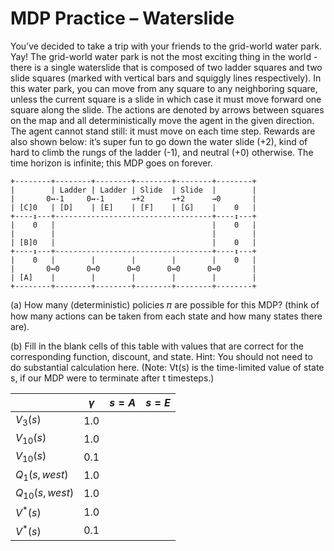 # MDP Practice – Waterslide

You’ve decided to take a trip with your friends to the grid-world water park. Yay! The grid-world water park is not the most exciting thing in the world - there is a single waterslide that is composed of two ladder squares and two slide squares (marked with vertical bars and squiggly lines respectively). In this water park, you can move from any square to any neighboring square, unless the current square is a slide in which case it must move forward one square along the slide. The actions are denoted by arrows between squares on the map and all deterministically move the agent in the given direction. The agent cannot stand still: it must move on each time step. Rewards are also shown below: it’s super fun to go down the water slide (+2), kind of hard to climb the rungs of the ladder (-1), and neutral (+0) otherwise. The time horizon is infinite; this MDP goes on forever.

```
+--------+--------+--------+--------+--------+--------+
|        | Ladder | Ladder | Slide  | Slide  |        |
|       0↔-1     0↔-1      →+2      →+2      →0       |
| [C]0   | [D]    | [E]    | [F]    | [G]    |    0   |
+----↕---+-----------------------------------+----↕---+
|    0   |                                   |    0   |
|        |                                   |        |
| [B]0   |                                   |    0   |
+----↕---+-----------------------------------+----↕---+
|    0   |        |        |        |        |    0   |
|       0↔0      0↔0      0↔0      0↔0      0↔0       |
| [A]    |        |        |        |        |        |
+--------+--------+--------+--------+--------+--------+

```

(a) How many (deterministic) policies 𝜋 are possible for this MDP? (think of how many actions can be taken from each state and how many states there are).




(b) Fill in the blank cells of this table with values that are correct for the corresponding function, discount, and state. Hint: You should not need to do substantial calculation here. (Note: Vt(s) is the time-limited value of state s, if our MDP were to terminate after t timesteps.)

|                   | $\gamma$ | $s = A$ | $s = E$ |
| ----------------- | -------- | ------- | ------- |
| $V_{3}(s)$        | 1.0      |         |         |
| $V_{10}(s)$       | 1.0      |         |         |
| $V_{10}(s)$       | 0.1      |         |         |
| $Q_{1}(s, west)$  | 1.0      |         |         |
| $Q_{10}(s, west)$ | 1.0      |         |         |
| $V^{*}(s)$        | 1.0      |         |         |
| $V^{*}(s)$        | 0.1      |         |         |


